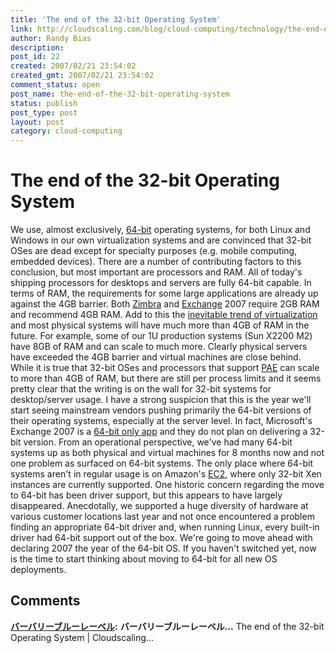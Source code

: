 ```yaml
---
title: 'The end of the 32-bit Operating System'
link: http://cloudscaling.com/blog/cloud-computing/technology/the-end-of-the-32-bit-operating-system/
author: Randy Bias
description: 
post_id: 22
created: 2007/02/21 23:54:02
created_gmt: 2007/02/21 23:54:02
comment_status: open
post_name: the-end-of-the-32-bit-operating-system
status: publish
post_type: post
layout: post
category: cloud-computing
---
```


# The end of the 32-bit Operating System

We use, almost exclusively, [64-bit](http://en.wikipedia.org/wiki/64-bit) operating systems, for both Linux and Windows in our own virtualization systems and are convinced that 32-bit OSes are dead except for specialty purposes (e.g. mobile computing, embedded devices). There are a number of contributing factors to this conclusion, but most important are processors and RAM. All of today's shipping processors for desktops and servers are fully 64-bit capable. In terms of RAM, the requirements for some large applications are already up against the 4GB barrier. Both [Zimbra](http://en.wikipedia.org/wiki/Zimbra) and [Exchange](http://en.wikipedia.org/wiki/Microsoft_Exchange_Server) 2007 require 2GB RAM and recommend 4GB RAM. Add to this the [inevitable trend of virtualization](http://www.virtualization.info/2006/12/virtualization-trends-in-2006.html) and most physical systems will have much more than 4GB of RAM in the future. For example, some of our 1U production systems (Sun X2200 M2) have 8GB of RAM and can scale to much more. Clearly physical servers have exceeded the 4GB barrier and virtual machines are close behind. While it is true that 32-bit OSes and processors that support [PAE](http://en.wikipedia.org/wiki/Physical_Address_Extension) can scale to more than 4GB of RAM, but there are still per process limits and it seems pretty clear that the writing is on the wall for 32-bit systems for desktop/server usage. I have a strong suspicion that this is the year we'll start seeing mainstream vendors pushing primarily the 64-bit versions of their operating systems, especially at the server level. In fact, Microsoft's Exchange 2007 is a [64-bit only app](http://www.microsoft.com/exchange/evaluation/TopQuestions.mspx) and they do not plan on delivering a 32-bit version. From an operational perspective, we've had many 64-bit systems up as both physical and virtual machines for 8 months now and not one problem as surfaced on 64-bit systems. The only place where 64-bit systems aren't in regular usage is on Amazon's [EC2](http://aws.amazon.com/ec2), where only 32-bit Xen instances are currently supported. One historic concern regarding the move to 64-bit has been driver support, but this appears to have largely disappeared. Anecdotally, we supported a huge diversity of hardware at various customer locations last year and not once encountered a problem finding an appropriate 64-bit driver and, when running Linux, every built-in driver had 64-bit support out of the box. We're going to move ahead with declaring 2007 the year of the 64-bit OS. If you haven't switched yet, now is the time to start thinking about moving to 64-bit for all new OS deployments.

## Comments

**[バーバリーブルーレーベル](#2835 "2013-08-04 07:14:27"):** **バーバリーブルーレーベル...** The end of the 32-bit Operating System | Cloudscaling...

